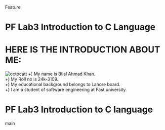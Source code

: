  Feature
# PF Lab3 Introduction to C Language 
# **HERE IS THE INTRODUCTION ABOUT ME:**
![octocatt](https://github.com/user-attachments/assets/4348f7d3-312f-4c25-8a0e-cc664ef46d6f)
+) My name is Bilal Ahmad Khan.\
+) My Roll no is 24k-3109.\
+) My educational background belongs to Lahore board.\
+) I am a student of software engineering at Fast university.
# PF Lab3 Introduction to C language
 main
